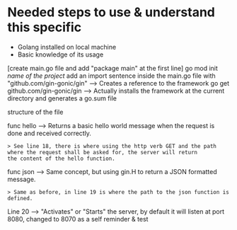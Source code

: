 # Needed steps to use & understand this specific 

* Golang installed on local machine
* Basic knowledge of its usage

[create main.go file and add "package main" at the first line]
go mod init _name of the project_
add an import sentence inside the main.go file with "github.com/gin-gonic/gin" --> Creates a reference to the framework
go get github.com/gin-gonic/gin  --> Actually installs the framework at the current directory and generates a go.sum file


structure of the file

func hello --> Returns a basic hello world message when the request is done and received correctly.

	> See line 18, there is where using the http verb GET and the path where the request shall be asked for, the server will return
	the content of the hello function.

func json --> Same concept, but using gin.H to return a JSON formatted message.

	> Same as before, in line 19 is where the path to the json function is defined.

Line 20 --> "Activates" or "Starts" the server, by default it will listen at port 8080, changed to 8070 as a self reminder & test
